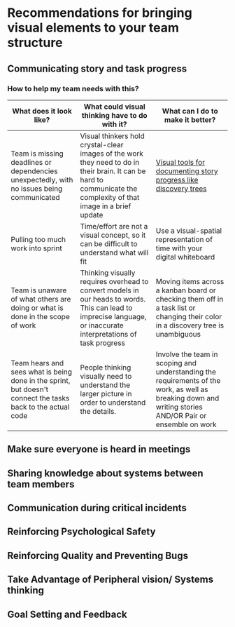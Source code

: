 # Recommendations for bringing visual elements to your team structure

## Communicating story and task progress
### How to help my team needs with this?
| What does it look like? | What could visual thinking have to do with it? | What can I do to make it better? |
| ----------- | ----------- | ----------- | 
| Team is missing deadlines or dependencies unexpectedly, with no issues being communicated | Visual thinkers hold crystal-clear images of the work they need to do in their brain. It can be hard to communicate the complexity of that image in a brief update | [Visual tools for documenting story progress like discovery trees](https://www.industriallogic.com/blog/discovery-trees/) |
| Pulling too much work into sprint | Time/effort are not a visual concept, so it can be difficult to understand what will fit | Use a visual-spatial representation of time with your digital whiteboard |
| Team is unaware of what others are doing or what is done in the scope of work | Thinking visually requires overhead to convert models in our heads to words. This can lead to imprecise language, or inaccurate interpretations of task progress | Moving items across a kanban board or checking them off in a task list or changing their color in a discovery tree is unambiguous |
| Team hears and sees what is being done in the sprint, but doesn't connect the tasks back to the actual code | People thinking visually need to understand the larger picture in order to understand the details. | Involve the team in scoping and understanding the requirements of the work, as well as breaking down and writing stories AND/OR Pair or ensemble on work |

## Make sure everyone is heard in meetings
## Sharing knowledge about systems between team members
## Communication during critical incidents
## Reinforcing Psychological Safety
## Reinforcing Quality and Preventing Bugs
## Take Advantage of Peripheral vision/ Systems thinking
## Goal Setting and Feedback

